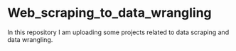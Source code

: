 # Web_scraping_to_data_wrangling
In this repository I am uploading some projects related to data scraping and data wrangling.
